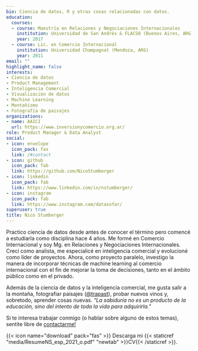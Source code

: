 ```yaml
---
bio: Ciencia de datos, R y otras cosas relacionadas con datos.
education:
  courses:
  - course: Maestría en Relaciones y Negociaciones Internacionales
    institution: Universidad de San Andrés & FLACSO (Buenos Aires, ARG)
    year: 2017
  - course: Lic. en Comercio Internacional
    institution: Universidad Champagnat (Mendoza, ARG)
    year: 2011
email: ""
highlight_name: false
interests:
- Ciencia de datos
- Product Management
- Inteligencia Comercial
- Visualización de datos
- Machine Learning
- Montañismo
- Fotografía de paisajes
organizations:
- name: AAICI
  url: https://www.inversionycomercio.org.ar/
role: Product Manager & Data Analyst
social:
- icon: envelope
  icon_pack: fas
  link: /#contact
- icon: github
  icon_pack: fab
  link: https://github.com/NicoStumberger
- icon: linkedin
  icon_pack: fab
  link: https://www.linkedin.com/in/nstumberger/
- icon: instagram
  icon_pack: fab
  link: https://www.instagram.com/datasofar/
superuser: true
title: Nico Stumberger
---
```


Practico ciencia de datos desde antes de conocer el término pero comencé a estudiarla como disciplina hace 4 años. Me formé en Comercio Internacional y soy Mg. en Relaciones y Negociaciones Internacionales. Crecí como analista, me especialicé en inteligencia comercial y evolucioné como líder de proyectos. Ahora, como proyecto paralelo, investigo la manera de incorporar técnicas de machine learning al comercio internacional con el fin de mejorar la toma de decisiones, tanto en el ámbito público como en el privado.

Además de la ciencia de datos y la inteligencia comercial, me gusta salir a la montaña, fotografiar paisajes ([@trapast](https://www.instagram.com/trapast/)), probar nuevos vinos y, sobretodo, aprender cosas nuevas. *“La sabiduría no es un producto de la educación, sino del intento de toda la vida para adquirirla.”*

Si te interesa trabajar conmigo (o hablar sobre alguno de estos temas), sentite libre de [contactarme!](/#contact)

{{< icon name="download" pack="fas" >}} Descarga mi {{< staticref "media/ResumeNS_esp_2021_o.pdf" "newtab" >}}CV{{< /staticref >}}.
